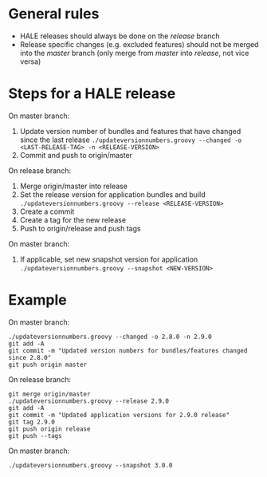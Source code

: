 General rules 
=============

* HALE releases should always be done on the *release* branch
* Release specific changes (e.g. excluded features) should not be merged into the *master* branch (only merge from *master* into *release*, not vice versa)

Steps for a HALE release
========================

On master branch:

1. Update version number of bundles and features that have changed since the last release
   `./updateversionnumbers.groovy --changed -o <LAST-RELEASE-TAG> -n <RELEASE-VERSION>`
2. Commit and push to origin/master

On release branch:
 
1. Merge origin/master into release  
2. Set the release version for application bundles and build
   `./updateversionnumbers.groovy --release <RELEASE-VERSION>`
3. Create a commit
4. Create a tag for the new release
5. Push to origin/release and push tags

On master branch:

1. If applicable, set new snapshot version for application
   `./updateversionnumbers.groovy --snapshot <NEW-VERSION>`

Example
=======

On master branch:

```
./updateversionnumbers.groovy --changed -o 2.8.0 -n 2.9.0
git add -A
git commit -m "Updated version numbers for bundles/features changed since 2.8.0"
git push origin master
```

On release branch:

```
git merge origin/master
./updateversionnumbers.groovy --release 2.9.0
git add -A
git commit -m "Updated application versions for 2.9.0 release"
git tag 2.9.0
git push origin release
git push --tags
```

On master branch:

```
./updateversionnumbers.groovy --snapshot 3.0.0
```